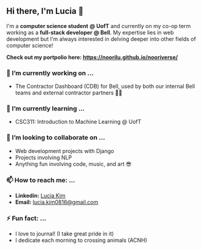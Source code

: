 ## Hi there, I'm Lucia 👋

I'm a **computer science student** **@ UofT** and currently on my co-op term working as a **full-stack developer** **@ Bell**. My expertise lies in web development but I'm always interested in delving deeper into other fields of computer science! 

**Check out my portpolio here: https://noorilu.github.io/nooriverse/** 

### 🔭 I’m currently working on ...
* The Contractor Dashboard (CDB) for Bell, used by both our internal Bell teams and external contractor partners 🕺💃

### 🌱 I’m currently learning ...
* CSC311: Introduction to Machine Learning @ UofT

### 👯 I’m looking to collaborate on ...
* Web development projects with Django
* Projects involving NLP
* Anything fun involving code, music, and art 😎

<!-- 
### 🤔 I’m looking for help with ...
### 💬 Ask me about ...
### 😄 Pronouns: ...
-->

### 📫 How to reach me: ...
* **Linkedin:** [Lucia Kim](https://www.linkedin.com/in/luci-kim/)
* **Email:** lucia.kim0816@gmail.com

### ⚡ Fun fact: ...
* I love to journal! (I take great pride in it)
* I dedicate each morning to crossing animals (ACNH)

<!--
**noorilu/noorilu** is a ✨ _special_ ✨ repository because its `README.md` (this file) appears on your GitHub profile.

Here are some ideas to get you started:

- 🔭 I’m currently working on ...
- 🌱 I’m currently learning ...
- 👯 I’m looking to collaborate on ...
- 🤔 I’m looking for help with ...
- 💬 Ask me about ...
- 📫 How to reach me: ...
- 😄 Pronouns: ...
- ⚡ Fun fact: ...
-->

